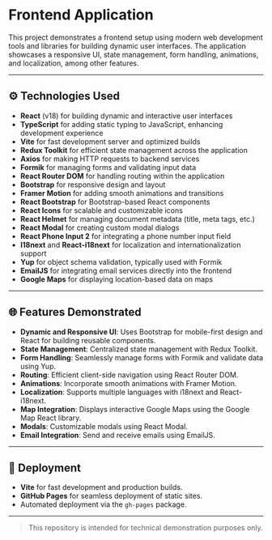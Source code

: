 # Frontend Application

This project demonstrates a frontend setup using modern web development tools and libraries for building dynamic user interfaces. The application showcases a responsive UI, state management, form handling, animations, and localization, among other features.

---

## ⚙️ Technologies Used

- **React** (v18) for building dynamic and interactive user interfaces
- **TypeScript** for adding static typing to JavaScript, enhancing development experience
- **Vite** for fast development server and optimized builds
- **Redux Toolkit** for efficient state management across the application
- **Axios** for making HTTP requests to backend services
- **Formik** for managing forms and validating input data
- **React Router DOM** for handling routing within the application
- **Bootstrap** for responsive design and layout
- **Framer Motion** for adding smooth animations and transitions
- **React Bootstrap** for Bootstrap-based React components
- **React Icons** for scalable and customizable icons
- **React Helmet** for managing document metadata (title, meta tags, etc.)
- **React Modal** for creating custom modal dialogs
- **React Phone Input 2** for integrating a phone number input field
- **I18next** and **React-i18next** for localization and internationalization support
- **Yup** for object schema validation, typically used with Formik
- **EmailJS** for integrating email services directly into the frontend
- **Google Maps** for displaying location-based data on maps

---

## 🌐 Features Demonstrated

- **Dynamic and Responsive UI**: Uses Bootstrap for mobile-first design and React for building reusable components.
- **State Management**: Centralized state management with Redux Toolkit.
- **Form Handling**: Seamlessly manage forms with Formik and validate data using Yup.
- **Routing**: Efficient client-side navigation using React Router DOM.
- **Animations**: Incorporate smooth animations with Framer Motion.
- **Localization**: Supports multiple languages with i18next and React-i18next.
- **Map Integration**: Displays interactive Google Maps using the Google Map React library.
- **Modals**: Customizable modals using React Modal.
- **Email Integration**: Send and receive emails using EmailJS.

---

## 🚀 Deployment

- **Vite** for fast development and production builds.
- **GitHub Pages** for seamless deployment of static sites.
- Automated deployment via the `gh-pages` package.

---

> This repository is intended for technical demonstration purposes only.
